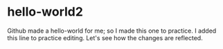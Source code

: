 # hello-world2
Github made a hello-world for me; so I made this one to practice.
I added this line to practice editing. Let's see how the changes are reflected.
